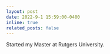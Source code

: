 ```yaml
---
layout: post
date: 2022-9-1 15:59:00-0400
inline: true
related_posts: false
---
```


Started my Master at Rutgers University.
